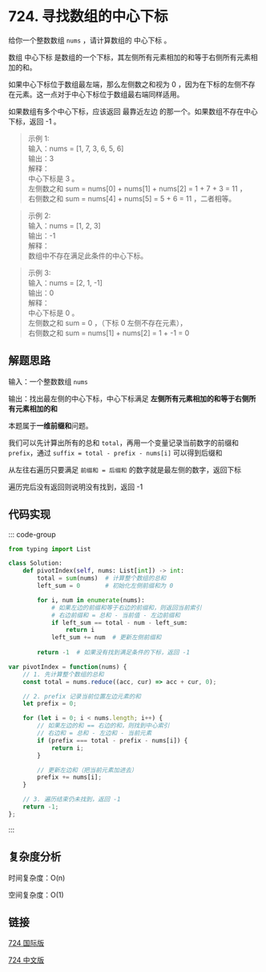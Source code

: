 # 724. 寻找数组的中心下标 <Badge type="tip" text="Easy" />

给你一个整数数组 `nums` ，请计算数组的 中心下标 。

数组 中心下标 是数组的一个下标，其左侧所有元素相加的和等于右侧所有元素相加的和。

如果中心下标位于数组最左端，那么左侧数之和视为 0 ，因为在下标的左侧不存在元素。这一点对于中心下标位于数组最右端同样适用。

如果数组有多个中心下标，应该返回 最靠近左边 的那一个。如果数组不存在中心下标，返回 -1 。

>示例 1:  
输入：nums = [1, 7, 3, 6, 5, 6]   
输出：3   
解释：   
中心下标是 3 。   
左侧数之和 sum = nums[0] + nums[1] + nums[2] = 1 + 7 + 3 = 11 ，   
右侧数之和 sum = nums[4] + nums[5] = 5 + 6 = 11 ，二者相等。

>示例 2:  
输入：nums = [1, 2, 3]   
输出：-1   
解释：   
数组中不存在满足此条件的中心下标。

>示例 3:  
输入：nums = [2, 1, -1]   
输出：0   
解释：   
中心下标是 0 。   
左侧数之和 sum = 0 ，（下标 0 左侧不存在元素），   
右侧数之和 sum = nums[1] + nums[2] = 1 + -1 = 0 

## 解题思路
输入：一个整数数组 `nums`

输出：找出最左侧的中心下标，中心下标满足 **左侧所有元素相加的和等于右侧所有元素相加的和**

本题属于**一维前缀和**问题。

我们可以先计算出所有的总和 `total`，再用一个变量记录当前数字的前缀和 `prefix`，通过 `suffix = total - prefix - nums[i]` 可以得到后缀和

从左往右遍历只要满足 `前缀和 = 后缀和` 的数字就是最左侧的数字，返回下标

遍历完后没有返回则说明没有找到，返回 -1

## 代码实现

::: code-group

```python
from typing import List

class Solution:
    def pivotIndex(self, nums: List[int]) -> int:
        total = sum(nums)  # 计算整个数组的总和
        left_sum = 0       # 初始化左侧前缀和为 0

        for i, num in enumerate(nums):
            # 如果左边的前缀和等于右边的前缀和，则返回当前索引
            # 右边前缀和 = 总和 - 当前值 - 左边前缀和
            if left_sum == total - num - left_sum:
                return i
            left_sum += num  # 更新左侧前缀和
        
        return -1  # 如果没有找到满足条件的下标，返回 -1
```

```javascript
var pivotIndex = function(nums) {
    // 1. 先计算整个数组的总和
    const total = nums.reduce((acc, cur) => acc + cur, 0);

    // 2. prefix 记录当前位置左边元素的和
    let prefix = 0;

    for (let i = 0; i < nums.length; i++) {
        // 如果左边的和 == 右边的和，则找到中心索引
        // 右边和 = 总和 - 左边和 - 当前元素
        if (prefix === total - prefix - nums[i]) {
            return i;
        }

        // 更新左边和（把当前元素加进去）
        prefix += nums[i];
    }

    // 3. 遍历结束仍未找到，返回 -1
    return -1;
};
```

:::

## 复杂度分析

时间复杂度：O(n)

空间复杂度：O(1)

## 链接

[724 国际版](https://leetcode.com/problems/find-pivot-index/description/)

[724 中文版](https://leetcode.cn/problems/find-pivot-index/description/)
